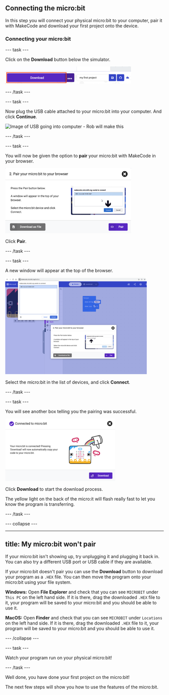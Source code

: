 ## Connecting the micro:bit

In this step you will connect your physical micro:bit to your computer, pair it with MakeCode and download your first project onto the device.

### Connecting your micro:bit

\--- task ---

Click on the **Download** button below the simulator.

<img src="images/download-button.png" alt="The purple Download button next to the name of the project" width="400"/>

\--- /task ---

\--- task ---

Now plug the USB cable attached to your micro:bit into your computer. And click **Continue**.

![Image of USB going into computer - Rob will make this]()

\--- /task ---

\--- task ---

You will now be given the option to **pair** your micro:bit with MakeCode in your browser.

<img src="images/pair-window.png" alt="The purple Download button next to the name of the project" width="400"/>

Click **Pair**.

\--- /task ---

\--- task ---

A new window will appear at the top of the browser.

<img src="images/select-microbit.png" alt="The select device dialogue box at the top of a browser, the micro:bit is selected in the list and the Connect button is highlighted in blue." width="450"/>

Select the micro:bit in the list of devices, and click **Connect**.

\--- /task ---

\--- task ---

You will see another box telling you the pairing was successful.

<img src="images/successful-pairing.png" alt="A dialogue box that says 'Connected to micro:bit' with a Download button at the bottom" width="350"/>

Click **Download** to start the download process.

The yellow light on the back of the micro:it will flash really fast to let you know the program is transferring.

\--- /task ---

\--- collapse ---

***

## title: My micro:bit won't pair

If your micro:bit isn't showing up, try unplugging it and plugging it back in. You can also try a different USB port or USB cable if they are available.

If your micro:bit doesn't pair you can use the **Download** button to download your program as a `.HEX` file. You can then move the program onto your micro:bit using your file system.

**Windows:** Open **File Explorer** and check that you can see `MICROBIT` under `This PC` on the left hand side. If it is there, drag the downloaded `.HEX` file to it, your program will be saved to your micro:bit and you should be able to use it.

**MacOS:** Open **Finder** and check that you can see `MICROBIT` under `Locations` on the left hand side. If it is there, drag the downloaded `.HEX` file to it, your program will be saved to your micro:bit and you should be able to use it.

\--- /collapse ---

\--- task ---

Watch your program run on your physical micro:bit!

\--- /task ---

Well done, you have done your first project on the micro:bit!

The next few steps will show you how to use the features of the micro:bit.
